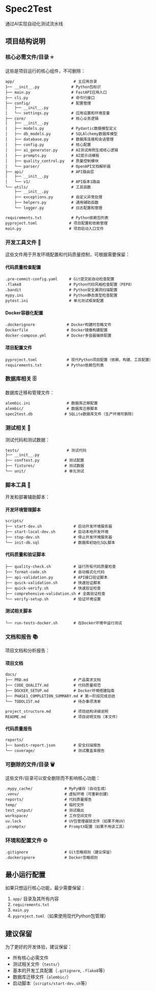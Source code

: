 # Spec2Test
通过AI实现自动化测试流水线

## 项目结构说明

### 核心必需文件/目录 ⭐

这些是项目运行的核心组件，不可删除：

```
app/                          # 主应用目录
├── __init__.py              # Python包标识
├── main.py                  # FastAPI应用入口
├── cli.py                   # 命令行接口
├── config/                  # 配置管理
│   ├── __init__.py
│   └── settings.py          # 应用设置和环境变量
├── core/                    # 核心业务逻辑
│   ├── __init__.py
│   ├── models.py            # Pydantic数据模型定义
│   ├── db_models.py         # SQLAlchemy数据库模型
│   ├── database.py          # 数据库连接和会话管理
│   ├── config.py            # 核心配置
│   ├── ai_generator.py      # AI测试用例生成核心逻辑
│   ├── prompts.py           # AI提示词模板
│   ├── quality_control.py   # 质量控制模块
│   └── parser/              # OpenAPI文档解析器
├── api/                     # API路由层
│   ├── __init__.py
│   └── v1/                  # API版本1路由
└── utils/                   # 工具函数
    ├── __init__.py
    ├── exceptions.py        # 自定义异常处理
    ├── helpers.py           # 通用辅助函数
    └── logger.py            # 日志配置和管理

requirements.txt             # Python依赖包列表
pyproject.toml              # 项目配置和依赖管理
main.py                     # 项目启动入口文件
```

### 开发工具文件 🔧

这些文件用于开发环境配置和代码质量控制，可根据需要保留：

#### 代码质量检查配置
```
.pre-commit-config.yaml     # Git提交前自动检查配置
.flake8                     # Python代码风格检查配置（PEP8）
.bandit                     # Python安全漏洞扫描配置
mypy.ini                    # Python静态类型检查配置
pytest.ini                  # 单元测试框架配置
```

#### Docker容器化配置
```
.dockerignore              # Docker构建时忽略文件
Dockerfile                 # Docker镜像构建配置
docker-compose.yml         # Docker多容器编排配置
```

#### 项目配置文件
```
pyproject.toml             # 现代Python项目配置（依赖、构建、工具配置）
requirements.txt           # Python依赖包列表
```

### 数据库相关 🗄️

数据库迁移和管理文件：

```
alembic.ini                # 数据库迁移配置
alembic/                   # 数据库迁移脚本
spec2test.db              # SQLite数据库文件（生产环境可删除）
```

### 测试相关 🧪

测试代码和测试数据：

```
tests/                     # 测试代码
├── __init__.py
├── conftest.py           # 测试配置
├── fixtures/             # 测试数据
└── unit/                 # 单元测试
```

### 脚本工具 📜

开发和部署辅助脚本：

#### 开发环境管理脚本
```
scripts/
├── start-dev.sh              # 启动开发环境服务器
├── start-local-dev.sh        # 启动本地开发环境
├── stop-dev.sh               # 停止开发环境服务器
└── init-db.sql               # 数据库初始化SQL脚本
```

#### 代码质量和验证脚本
```
├── quality-check.sh          # 运行所有代码质量检查
├── format-code.sh            # 自动格式化代码
├── api-validation.py         # API接口验证脚本
├── quick-validation.sh       # 快速验证脚本
├── quick-verify.sh           # 快速验证检查
├── comprehensive-validation.sh # 全面验证检查
└── verify-setup.sh           # 验证环境设置
```

#### 测试相关脚本
```
└── run-tests-docker.sh       # 在Docker环境中运行测试
```

### 文档和报告 📚

项目文档和分析报告：

#### 项目文档
```
docs/
├── PRD.md                    # 产品需求文档
├── CODE_QUALITY.md           # 代码质量规范
├── DOCKER_SETUP.md           # Docker环境搭建指南
├── PHASE1_COMPLETION_SUMMARY.md # 第一阶段完成总结
└── TODOLIST.md               # 待办事项清单

project_structure.md          # 项目结构详细说明
README.md                     # 项目说明文档（本文件）
```

#### 代码质量报告
```
reports/
├── bandit-report.json        # 安全扫描报告
└── coverage/                 # 测试覆盖率报告
```

### 可删除的文件/目录 🗑️

这些文件/目录可以安全删除而不影响核心功能：

```
.mypy_cache/              # MyPy缓存（自动生成）
.venv/                    # 虚拟环境（可重新创建）
reports/                  # 代码质量报告
temp/                     # 临时文件
test_output/              # 测试输出
workspace/                # 工作空间文件
uv.lock                   # UV包管理器锁文件（如果不用UV）
.promptx/                 # PromptX配置（如果不用该工具）
```

### 环境和配置文件 ⚙️

```
.gitignore                # Git忽略规则（建议保留）
.dockerignore             # Docker忽略规则
```

## 最小运行配置

如果只想运行核心功能，最少需要保留：

1. `app/` 目录及其所有内容
2. `requirements.txt`
3. `main.py`
4. `pyproject.toml`（如果使用现代Python包管理）

## 建议保留

为了更好的开发体验，建议保留：

- 所有核心必需文件
- 测试相关文件（`tests/`）
- 基本的开发工具配置（`.gitignore`, `.flake8`等）
- 数据库迁移文件（`alembic/`）
- 启动脚本（`scripts/start-dev.sh`等）

